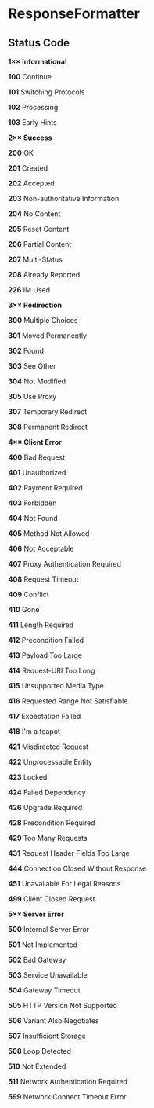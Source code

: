 # ResponseFormatter

## Status Code

 **1×× Informational**

**100** Continue

**101** Switching Protocols

**102** Processing

**103** Early Hints

**2×× Success**

**200** OK

**201** Created

**202** Accepted

**203** Non-authoritative Information

**204** No Content

**205** Reset Content

**206** Partial Content

**207** Multi-Status

**208** Already Reported

**226** IM Used

**3×× Redirection**

**300** Multiple Choices

**301** Moved Permanently

**302** Found

**303** See Other

**304** Not Modified

**305** Use Proxy

**307** Temporary Redirect

**308** Permanent Redirect

**4×× Client Error**

**400** Bad Request

**401** Unauthorized

**402** Payment Required

**403** Forbidden

**404** Not Found

**405** Method Not Allowed

**406** Not Acceptable

**407** Proxy Authentication Required

**408** Request Timeout

**409** Conflict

**410** Gone

**411** Length Required

**412** Precondition Failed

**413** Payload Too Large

**414** Request-URI Too Long

**415** Unsupported Media Type

**416** Requested Range Not Satisfiable

**417** Expectation Failed

**418** I'm a teapot

**421** Misdirected Request

**422** Unprocessable Entity

**423** Locked

**424** Failed Dependency

**426** Upgrade Required

**428** Precondition Required

**429** Too Many Requests

**431** Request Header Fields Too Large

**444** Connection Closed Without Response

**451** Unavailable For Legal Reasons

**499** Client Closed Request

**5×× Server Error**

**500** Internal Server Error

**501** Not Implemented

**502** Bad Gateway

**503** Service Unavailable

**504** Gateway Timeout

**505** HTTP Version Not Supported

**506** Variant Also Negotiates

**507** Insufficient Storage

**508** Loop Detected

**510** Not Extended

**511** Network Authentication Required

**599** Network Connect Timeout Error
